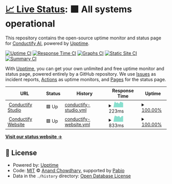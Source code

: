 # [📈 Live Status](https://travisnguyen20.github.io/conductify_uptime): <!--live status--> **🟩 All systems operational**

This repository contains the open-source uptime monitor and status page for [Conductify AI](https://conductify.ai), powered by [Upptime](https://github.com/upptime/upptime).

[![Uptime CI](https://github.com/travisnguyen20/conductify_uptime/workflows/Uptime%20CI/badge.svg)](https://github.com/travisnguyen20/conductify_uptime/actions?query=workflow%3A%22Uptime+CI%22)
[![Response Time CI](https://github.com/travisnguyen20/conductify_uptime/workflows/Response%20Time%20CI/badge.svg)](https://github.com/travisnguyen20/conductify_uptime/actions?query=workflow%3A%22Response+Time+CI%22)
[![Graphs CI](https://github.com/travisnguyen20/conductify_uptime/workflows/Graphs%20CI/badge.svg)](https://github.com/travisnguyen20/conductify_uptime/actions?query=workflow%3A%22Graphs+CI%22)
[![Static Site CI](https://github.com/travisnguyen20/conductify_uptime/workflows/Static%20Site%20CI/badge.svg)](https://github.com/travisnguyen20/conductify_uptime/actions?query=workflow%3A%22Static+Site+CI%22)
[![Summary CI](https://github.com/travisnguyen20/conductify_uptime/workflows/Summary%20CI/badge.svg)](https://github.com/travisnguyen20/conductify_uptime/actions?query=workflow%3A%22Summary+CI%22)

With [Upptime](https://upptime.js.org), you can get your own unlimited and free uptime monitor and status page, powered entirely by a GitHub repository. We use [Issues](https://github.com/travisnguyen20/conductify_uptime/issues) as incident reports, [Actions](https://github.com/travisnguyen20/conductify_uptime/actions) as uptime monitors, and [Pages](https://travisnguyen20.github.io/conductify_uptime) for the status page.

<!--start: status pages-->
<!-- This summary is generated by Upptime (https://github.com/upptime/upptime) -->
<!-- Do not edit this manually, your changes will be overwritten -->
<!-- prettier-ignore -->
| URL | Status | History | Response Time | Uptime |
| --- | ------ | ------- | ------------- | ------ |
| <img alt="" src="https://icons.duckduckgo.com/ip3/studio.conductify.ai.ico" height="13"> [Conductify Studio](https://studio.conductify.ai) | 🟩 Up | [conductify-studio.yml](https://github.com/ConductifyAI/conductify-status/commits/HEAD/history/conductify-studio.yml) | <details><summary><img alt="Response time graph" src="./graphs/conductify-studio/response-time-week.png" height="20"> 223ms</summary><br><a href="https://status.conductify.ai/history/conductify-studio"><img alt="Response time 961" src="https://img.shields.io/endpoint?url=https%3A%2F%2Fraw.githubusercontent.com%2FConductifyAI%2Fconductify-status%2FHEAD%2Fapi%2Fconductify-studio%2Fresponse-time.json"></a><br><a href="https://status.conductify.ai/history/conductify-studio"><img alt="24-hour response time 215" src="https://img.shields.io/endpoint?url=https%3A%2F%2Fraw.githubusercontent.com%2FConductifyAI%2Fconductify-status%2FHEAD%2Fapi%2Fconductify-studio%2Fresponse-time-day.json"></a><br><a href="https://status.conductify.ai/history/conductify-studio"><img alt="7-day response time 223" src="https://img.shields.io/endpoint?url=https%3A%2F%2Fraw.githubusercontent.com%2FConductifyAI%2Fconductify-status%2FHEAD%2Fapi%2Fconductify-studio%2Fresponse-time-week.json"></a><br><a href="https://status.conductify.ai/history/conductify-studio"><img alt="30-day response time 852" src="https://img.shields.io/endpoint?url=https%3A%2F%2Fraw.githubusercontent.com%2FConductifyAI%2Fconductify-status%2FHEAD%2Fapi%2Fconductify-studio%2Fresponse-time-month.json"></a><br><a href="https://status.conductify.ai/history/conductify-studio"><img alt="1-year response time 961" src="https://img.shields.io/endpoint?url=https%3A%2F%2Fraw.githubusercontent.com%2FConductifyAI%2Fconductify-status%2FHEAD%2Fapi%2Fconductify-studio%2Fresponse-time-year.json"></a></details> | <details><summary><a href="https://status.conductify.ai/history/conductify-studio">100.00%</a></summary><a href="https://status.conductify.ai/history/conductify-studio"><img alt="All-time uptime 99.88%" src="https://img.shields.io/endpoint?url=https%3A%2F%2Fraw.githubusercontent.com%2FConductifyAI%2Fconductify-status%2FHEAD%2Fapi%2Fconductify-studio%2Fuptime.json"></a><br><a href="https://status.conductify.ai/history/conductify-studio"><img alt="24-hour uptime 100.00%" src="https://img.shields.io/endpoint?url=https%3A%2F%2Fraw.githubusercontent.com%2FConductifyAI%2Fconductify-status%2FHEAD%2Fapi%2Fconductify-studio%2Fuptime-day.json"></a><br><a href="https://status.conductify.ai/history/conductify-studio"><img alt="7-day uptime 100.00%" src="https://img.shields.io/endpoint?url=https%3A%2F%2Fraw.githubusercontent.com%2FConductifyAI%2Fconductify-status%2FHEAD%2Fapi%2Fconductify-studio%2Fuptime-week.json"></a><br><a href="https://status.conductify.ai/history/conductify-studio"><img alt="30-day uptime 99.84%" src="https://img.shields.io/endpoint?url=https%3A%2F%2Fraw.githubusercontent.com%2FConductifyAI%2Fconductify-status%2FHEAD%2Fapi%2Fconductify-studio%2Fuptime-month.json"></a><br><a href="https://status.conductify.ai/history/conductify-studio"><img alt="1-year uptime 99.88%" src="https://img.shields.io/endpoint?url=https%3A%2F%2Fraw.githubusercontent.com%2FConductifyAI%2Fconductify-status%2FHEAD%2Fapi%2Fconductify-studio%2Fuptime-year.json"></a></details>
| <img alt="" src="https://icons.duckduckgo.com/ip3/conductify.ai.ico" height="13"> [Conductify Website](https://conductify.ai) | 🟩 Up | [conductify-website.yml](https://github.com/ConductifyAI/conductify-status/commits/HEAD/history/conductify-website.yml) | <details><summary><img alt="Response time graph" src="./graphs/conductify-website/response-time-week.png" height="20"> 833ms</summary><br><a href="https://status.conductify.ai/history/conductify-website"><img alt="Response time 2100" src="https://img.shields.io/endpoint?url=https%3A%2F%2Fraw.githubusercontent.com%2FConductifyAI%2Fconductify-status%2FHEAD%2Fapi%2Fconductify-website%2Fresponse-time.json"></a><br><a href="https://status.conductify.ai/history/conductify-website"><img alt="24-hour response time 878" src="https://img.shields.io/endpoint?url=https%3A%2F%2Fraw.githubusercontent.com%2FConductifyAI%2Fconductify-status%2FHEAD%2Fapi%2Fconductify-website%2Fresponse-time-day.json"></a><br><a href="https://status.conductify.ai/history/conductify-website"><img alt="7-day response time 833" src="https://img.shields.io/endpoint?url=https%3A%2F%2Fraw.githubusercontent.com%2FConductifyAI%2Fconductify-status%2FHEAD%2Fapi%2Fconductify-website%2Fresponse-time-week.json"></a><br><a href="https://status.conductify.ai/history/conductify-website"><img alt="30-day response time 1821" src="https://img.shields.io/endpoint?url=https%3A%2F%2Fraw.githubusercontent.com%2FConductifyAI%2Fconductify-status%2FHEAD%2Fapi%2Fconductify-website%2Fresponse-time-month.json"></a><br><a href="https://status.conductify.ai/history/conductify-website"><img alt="1-year response time 2100" src="https://img.shields.io/endpoint?url=https%3A%2F%2Fraw.githubusercontent.com%2FConductifyAI%2Fconductify-status%2FHEAD%2Fapi%2Fconductify-website%2Fresponse-time-year.json"></a></details> | <details><summary><a href="https://status.conductify.ai/history/conductify-website">100.00%</a></summary><a href="https://status.conductify.ai/history/conductify-website"><img alt="All-time uptime 99.96%" src="https://img.shields.io/endpoint?url=https%3A%2F%2Fraw.githubusercontent.com%2FConductifyAI%2Fconductify-status%2FHEAD%2Fapi%2Fconductify-website%2Fuptime.json"></a><br><a href="https://status.conductify.ai/history/conductify-website"><img alt="24-hour uptime 100.00%" src="https://img.shields.io/endpoint?url=https%3A%2F%2Fraw.githubusercontent.com%2FConductifyAI%2Fconductify-status%2FHEAD%2Fapi%2Fconductify-website%2Fuptime-day.json"></a><br><a href="https://status.conductify.ai/history/conductify-website"><img alt="7-day uptime 100.00%" src="https://img.shields.io/endpoint?url=https%3A%2F%2Fraw.githubusercontent.com%2FConductifyAI%2Fconductify-status%2FHEAD%2Fapi%2Fconductify-website%2Fuptime-week.json"></a><br><a href="https://status.conductify.ai/history/conductify-website"><img alt="30-day uptime 100.00%" src="https://img.shields.io/endpoint?url=https%3A%2F%2Fraw.githubusercontent.com%2FConductifyAI%2Fconductify-status%2FHEAD%2Fapi%2Fconductify-website%2Fuptime-month.json"></a><br><a href="https://status.conductify.ai/history/conductify-website"><img alt="1-year uptime 99.96%" src="https://img.shields.io/endpoint?url=https%3A%2F%2Fraw.githubusercontent.com%2FConductifyAI%2Fconductify-status%2FHEAD%2Fapi%2Fconductify-website%2Fuptime-year.json"></a></details>

<!--end: status pages-->

[**Visit our status website →**](https://travisnguyen20.github.io/conductify_uptime)

## 📄 License

- Powered by: [Upptime](https://github.com/upptime/upptime)
- Code: [MIT](./LICENSE) © [Anand Chowdhary](https://anandchowdhary.com), supported by [Pabio](https://pabio.com)
- Data in the `./history` directory: [Open Database License](https://opendatacommons.org/licenses/odbl/1-0/)
